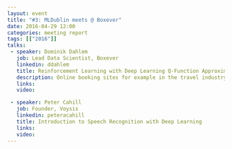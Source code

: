 ```yaml
---
layout: event
title: "#3: MLDublin meets @ Boxever"
date: 2016-04-29 12:00
categories: meeting report
tags: [["2016"]]
talks:
 - speaker: Dominik Dahlem
   job: Lead Data Scientist, Boxever
   linkedin: ddahlem
   title: Reinforcement Learning with Deep Learning Q-Function Approximation
   description: Online booking sites for example in the travel industry often use personalised recommendations to drive conversions. The ability to link behavioural clickstream data with transactional order data affords us the opportunity to utilise feedback online with respect to the recommendations made. For example, it is common to deploy a recommendation model, test it as part of an A/B testing framework, and evaluate retrospectively for which customers the model worked and for which ones it didn't. This is often a manual process and as a consequence may fail to exploit the richness in the behavioural and transactional features. This talk will introduce a machine learning approach using reinforcement learning coupled with deep neural networks that can be applied to this setting. In our example above recommender models (of any kind) can be deployed into a managed container that automatically adjusts a weight vector for the models according to the real-time features of a web session. The feedback of whether a customer purchases a recommended product can now be incorporated to optimise the mixture of models. This talk will demonstrate the machine learning pipeline using a simple maze demo.
   links:
   video:

 - speaker: Peter Cahill
   job: Founder, Voysis
   linkedin: peteracahill
   title: Introduction to Speech Recognition with Deep Learning
   links:
   video:
---
```

